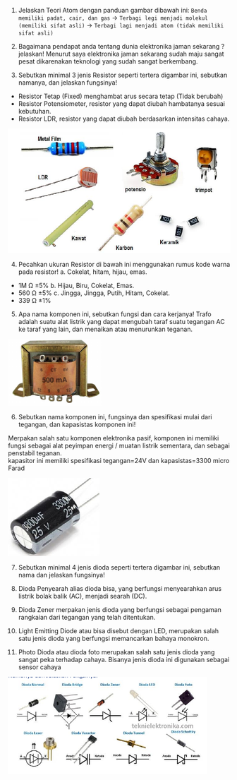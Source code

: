 1. Jelaskan Teori Atom dengan panduan gambar dibawah ini:
`Benda memiliki padat, cair, dan gas` -> `Terbagi legi menjadi molekul (memiliki sifat asli)` -> `Terbagi lagi menjadi atom (tidak memiliki sifat asli)`

2. Bagaimana pendapat anda tentang dunia elektronika jaman sekarang ? jelaskan!
Menurut saya elektronika jaman sekarang sudah maju sangat pesat dikarenakan teknologi yang sudah sangat berkembang.

3. Sebutkan minimal 3 jenis Resistor seperti tertera digambar ini, sebutkan namanya, dan jelaskan fungsinya!
- Resistor Tetap (Fixed) menghambat arus secara tetap (Tidak berubah)
- Resistor Potensiometer, resistor yang dapat diubah hambatanya sesuai kebutuhan.
- Resistor LDR, resistor yang dapat diubah berdasarkan intensitas cahaya.

![Resistor](img/resistor.png)

4. Pecahkan ukuran Resistor di bawah ini menggunakan rumus kode warna pada resistor!
  a. Cokelat, hitam, hijau, emas.
  - 1M Ω ±5%
  b. Hijau, Biru, Cokelat, Emas.
  - 560 Ω ±5%
  c. Jingga, Jingga, Putih, Hitam, Cokelat.
  - 339 Ω ±1%

5. Apa nama komponen ini, sebutkan fungsi dan cara kerjanya!
Trafo adalah suatu alat listrik yang dapat mengubah taraf suatu tegangan AC ke taraf yang lain, dan menaikan atau menurunkan teganan.

![Trafo](img/trafo.png)

6. Sebutkan nama komponen ini, fungsinya dan spesifikasi mulai dari tegangan, dan kapasistas komponen ini!

Merpakan salah satu komponen elektronika pasif, komponen ini memiliki fungsi sebagai alat peyimpan energi / muatan listrik sementara, dan sebagai penstabil teganan.\
kapasitor ini memiliki spesifikasi tegangan=24V dan kapasistas=3300 micro Farad

![Kapasitor](img/kapasitor.png)

7. Sebutkan minimal 4 jenis dioda seperti tertera digambar ini, sebutkan nama dan jelaskan fungsinya!

1. Dioda Penyearah alias dioda bisa, yang berfungsi menyearahkan arus listrik bolak balik (AC), menjadi searah (DC).
2. Dioda Zener merpakan jenis dioda yang berfungsi sebagai pengaman rangkaian dari tegangan yang telah ditentukan.
3. Light Emitting Diode atau bisa disebut dengan LED, merupakan salah satu jenis dioda yang berfungsi memancarkan bahaya monokron.
4. Photo Dioda atau dioda foto merupakan salah satu jenis dioda yang sangat peka terhadap cahaya. Bisanya jenis dioda ini digunakan sebagai sensor cahaya 


![dioda](img/dioda.png)
